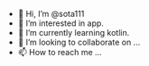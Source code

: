 - 👋 Hi, I’m @sota111
- 👀 I’m interested in app.
- 🌱 I’m currently learning kotlin.
- 💞️ I’m looking to collaborate on ...
- 📫 How to reach me ...

<!---
sota111/sota111 is a ✨ special ✨ repository because its `README.md` (this file) appears on your GitHub profile.
You can click the Preview link to take a look at your changes.
--->
